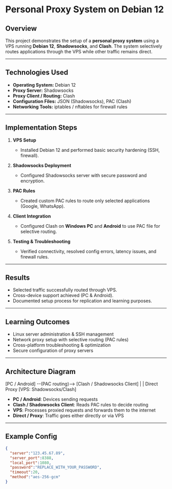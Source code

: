 # Personal Proxy System on Debian 12

## Overview
This project demonstrates the setup of a **personal proxy system** using a VPS running **Debian 12**, **Shadowsocks**, and **Clash**. The system selectively routes applications through the VPS while other traffic remains direct.

---

## Technologies Used
- **Operating System:** Debian 12
- **Proxy Server:** Shadowsocks
- **Proxy Client / Routing:** Clash
- **Configuration Files:** JSON (Shadowsocks), PAC (Clash)
- **Networking Tools:** iptables / nftables for firewall rules

---

## Implementation Steps
1. **VPS Setup**  
   - Installed Debian 12 and performed basic security hardening (SSH, firewall).  

2. **Shadowsocks Deployment**  
   - Configured Shadowsocks server with secure password and encryption.  

3. **PAC Rules**  
   - Created custom PAC rules to route only selected applications (Google, WhatsApp).  

4. **Client Integration**  
   - Configured Clash on **Windows PC** and **Android** to use PAC file for selective routing.  

5. **Testing & Troubleshooting**  
   - Verified connectivity, resolved config errors, latency issues, and firewall rules.

---

## Results
- Selected traffic successfully routed through VPS.  
- Cross-device support achieved (PC & Android).  
- Documented setup process for replication and learning purposes.

---

## Learning Outcomes
- Linux server administration & SSH management  
- Network proxy setup with selective routing (PAC rules)  
- Cross-platform troubleshooting & optimization  
- Secure configuration of proxy servers

---

## Architecture Diagram

[PC / Android] --(PAC routing)--> [Clash / Shadowsocks Client]
      |                                           |
    Direct                       Proxy [VPS: Shadowsocks/Clash]


- **PC / Android**: Devices sending requests  
- **Clash / Shadowsocks Client**: Reads PAC rules to decide routing  
- **VPS**: Processes proxied requests and forwards them to the internet  
- **Direct / Proxy**: Traffic goes either directly or via VPS

---

## Example Config
```json
{
  "server":"123.45.67.89",
  "server_port":8388,
  "local_port":1080,
  "password":"REPLACE_WITH_YOUR_PASSWORD",
  "timeout":20,
  "method":"aes-256-gcm"
}

